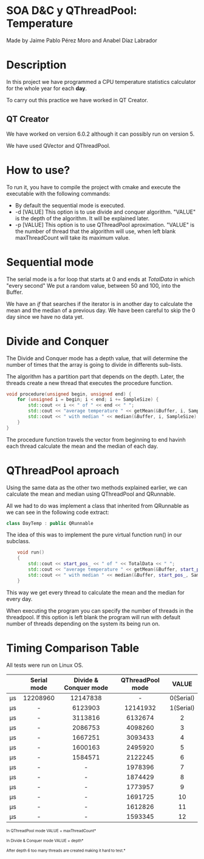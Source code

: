 # SOA D&C y QThreadPool: Temperature
Made by Jaime Pablo Pérez Moro and Anabel Díaz Labrador

# Description
In this project we have programmed a CPU temperature statistics calculator for the whole year for each **day**.

To carry out this practice we have worked in QT Creator.

## QT Creator
We have worked on version 6.0.2 although it can possibly run on version 5.

We have used QVector and QThreadPool.

# How to use?
To run it, you have to compile the project with cmake and execute the executable with the following commands:

- By default the sequential mode is executed.
- -d [VALUE] This option is to use divide and conquer algorithm. "VALUE" is the depth of the algorithm. It will be explained later.
- -p [VALUE] This option is to use QThreadPool aproximation. "VALUE" is the number of thread that the algorithm will use, when left blank maxThreadCount will take its maximum value.


# Sequential mode 
The serial mode is a for loop that starts at 0 and ends at *TotalData* in which "every second" We put a random value, between 50 and 100, into the Buffer.

We have an *if* that searches if the iterator is in another day to calculate the mean and the median of a previous day. We have been careful to skip the 0 day since we have no data yet.


# Divide and Conquer
The Divide and Conquer mode has a depth value, that will determine the number of times that the array is going to divide in differents sub-lists.

The algorithm has a partition part that depends on the depth. Later, the threads create a new thread that executes the procedure function.

```c++
void procedure(unsigned begin, unsigned end) {
    for (unsigned i = begin; i < end; i += SampleSize) {
        std::cout << i << " of " << end << " ";
        std::cout << "average temperature " << getMean(&Buffer, i, SampleSize) << " " << std::flush;
        std::cout << " with median " << median(&Buffer, i, SampleSize) << "\n" << std::flush;
    }
}
```

The procedure function travels the vector from beginning to end havinh each thread calculate the mean and the median of each day.

# QThreadPool aproach

Using the same data as the other two methods explained earlier, we can calculate the mean and median using QThreadPool and QRunnable.

All we had to do was implement a class that inherited from QRunnable as we can see in the following code extract:
```c++
class DayTemp : public QRunnable
```

The idea of this was to implement the pure virtual function run() in our subclass.

```c++
    void run()
    {
        std::cout << start_pos_ << " of " << TotalData << " ";
        std::cout << "average temperature " << getMean(&Buffer, start_pos_, SampleSize) << " ";
        std::cout << " with median " << median(&Buffer, start_pos_, SampleSize) << "\n";
    }
```

This way we get every thread to calculate the mean and the median for every day.

When executing the program you can specify the number of threads in the threadpool. If this option is left blank the program will run with default number of threads depending on the system its being run on.

# Timing Comparison Table

All tests were run on Linux OS.

|        | Serial mode   | Divide & Conquer mode    | QThreadPool mode      |      VALUE     |
| :----: | :-----------: | :----------------------: | :-------------------: | :------------: |
| µs     | 12208960      | 12147838                 |           -           |    0(Serial)   |
| µs     |      -        | 6123903                  | 12141932              |    1(Serial)   |
| µs     |      -        | 3113816                  | 6132674               |        2       |
| µs     |      -        | 2086753                  | 4098260               |        3       |
| µs     |      -        | 1667251                  | 3093433               |        4       |
| µs     |      -        | 1600163                  | 2495920               |        5       |
| µs     |      -        | 1584571                  | 2122245               |        6       |
| µs     |      -        |            -             | 1978396               |        7       |
| µs     |      -        |            -             | 1874429               |        8       |
| µs     |      -        |            -             | 1773957               |        9       |
| µs     |      -        |            -             | 1691725               |       10       |
| µs     |      -        |            -             | 1612826               |       11       |
| µs     |      -        |            -             | 1593345               |       12       |

<font size="1"> In QThreadPool mode VALUE = maxThreadCount*</font> 

<font size="1"> In Divide & Conquer mode VALUE = depth*</font> 

<font size="1"> After depth 6 too many threads are created making it hard to test.*</font>

